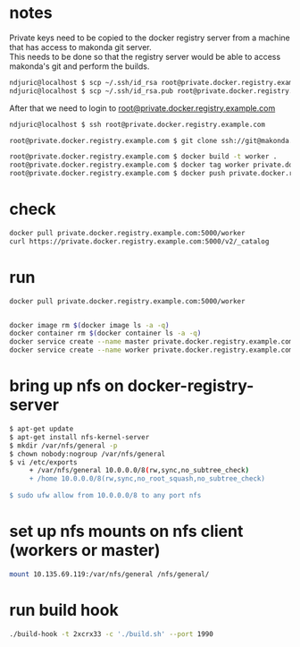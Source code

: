 # notes
Private keys need to be copied to the docker registry server from a machine that has access
to makonda git server.  
This needs to be done so that the registry server would be able to access makonda's git and 
perform the builds.
```bash
ndjuric@localhost $ scp ~/.ssh/id_rsa root@private.docker.registry.example.com:/root/.ssh/id_rsa    
ndjuric@localhost $ scp ~/.ssh/id_rsa.pub root@private.docker.registry.example.com:/root/.ssh/id_rsa.pub
```

After that we need to login to root@private.docker.registry.example.com
```bash
ndjuric@localhost $ ssh root@private.docker.registry.example.com

root@private.docker.registry.example.com $ git clone ssh://git@makonda.com:23045/video-transcoder

root@private.docker.registry.example.com $ docker build -t worker .  
root@private.docker.registry.example.com $ docker tag worker private.docker.registry.example.com:5000/worker  
root@private.docker.registry.example.com $ docker push private.docker.registry.example.com:5000/worker  
```

# check
```bash
docker pull private.docker.registry.example.com:5000/worker
curl https://private.docker.registry.example.com:5000/v2/_catalog  
```

# run
```bash
docker pull private.docker.registry.example.com:5000/worker


docker image rm $(docker image ls -a -q)
docker container rm $(docker container ls -a -q)
docker service create --name master private.docker.registry.example.com:5000/master  
docker service create --name worker private.docker.registry.example.com:5000/worker  
```

# bring up nfs on docker-registry-server
```bash
$ apt-get update  
$ apt-get install nfs-kernel-server
$ mkdir /var/nfs/general -p
$ chown nobody:nogroup /var/nfs/general
$ vi /etc/exports
     + /var/nfs/general 10.0.0.0/8(rw,sync,no_subtree_check)                                                               │Thank you for using DigitalOcean's Docker Application.
     + /home 10.0.0.0/8(rw,sync,no_root_squash,no_subtree_check)
   
$ sudo ufw allow from 10.0.0.0/8 to any port nfs
```

# set up nfs mounts on nfs client (workers or master)
```bash
mount 10.135.69.119:/var/nfs/general /nfs/general/
```

# run build hook
```bash
./build-hook -t 2xcrx33 -c './build.sh' --port 1990
```